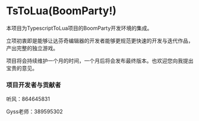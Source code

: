 # TsToLua(BoomParty!)

本项目为TypescriptToLua项目的BoomParty开发环境的集成。

立项初衷即是能够让达芬奇编辑器的开发者能够更规范更快速的开发与迭代作品，产出完整的独立游戏。

项目将会持续维护一个月的时间，一个月后将会发布最终版本。也欢迎您向我提出宝贵的意见。

### 项目开发者与贡献者

听风：864645831

Gyss老师：389595302
